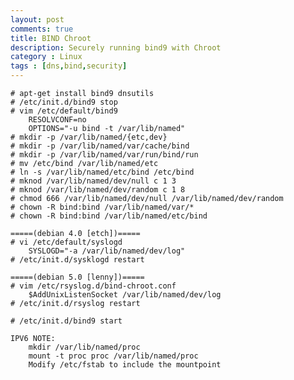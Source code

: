```yaml
---
layout: post
comments: true
title: BIND Chroot
description: Securely running bind9 with Chroot
category : Linux
tags : [dns,bind,security]
---
```


    # apt-get install bind9 dnsutils
    # /etc/init.d/bind9 stop
    # vim /etc/default/bind9
        RESOLVCONF=no
        OPTIONS="-u bind -t /var/lib/named"
    # mkdir -p /var/lib/named/{etc,dev}
    # mkdir -p /var/lib/named/var/cache/bind
    # mkdir -p /var/lib/named/var/run/bind/run
    # mv /etc/bind /var/lib/named/etc
    # ln -s /var/lib/named/etc/bind /etc/bind
    # mknod /var/lib/named/dev/null c 1 3
    # mknod /var/lib/named/dev/random c 1 8
    # chmod 666 /var/lib/named/dev/null /var/lib/named/dev/random
    # chown -R bind:bind /var/lib/named/var/*
    # chown -R bind:bind /var/lib/named/etc/bind

    =====(debian 4.0 [etch])=====
    # vi /etc/default/syslogd
        SYSLOGD="-a /var/lib/named/dev/log"
    # /etc/init.d/sysklogd restart

    =====(debian 5.0 [lenny])=====
    # vim /etc/rsyslog.d/bind-chroot.conf
        $AddUnixListenSocket /var/lib/named/dev/log
    # /etc/init.d/rsyslog restart

    # /etc/init.d/bind9 start

    IPV6 NOTE:
        mkdir /var/lib/named/proc
        mount -t proc proc /var/lib/named/proc
        Modify /etc/fstab to include the mountpoint
